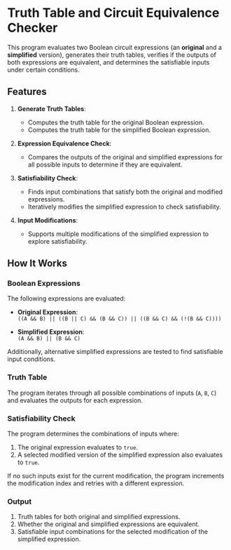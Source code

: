 # Truth Table and Circuit Equivalence Checker

This program evaluates two Boolean circuit expressions (an **original** and a **simplified** version), generates their truth tables, verifies if the outputs of both expressions are equivalent, and determines the satisfiable inputs under certain conditions.

## Features

1. **Generate Truth Tables**:
   - Computes the truth table for the original Boolean expression.
   - Computes the truth table for the simplified Boolean expression.
   
2. **Expression Equivalence Check**:
   - Compares the outputs of the original and simplified expressions for all possible inputs to determine if they are equivalent.

3. **Satisfiability Check**:
   - Finds input combinations that satisfy both the original and modified expressions.
   - Iteratively modifies the simplified expression to check satisfiability.

4. **Input Modifications**:
   - Supports multiple modifications of the simplified expression to explore satisfiability.

## How It Works

### Boolean Expressions
The following expressions are evaluated:
- **Original Expression**:  
  `((A && B) || ((B || C) && (B && C)) || ((B && C) && (!(B && C))))`
  
- **Simplified Expression**:  
  `(A && B) || (B && C)`

Additionally, alternative simplified expressions are tested to find satisfiable input conditions.

### Truth Table
The program iterates through all possible combinations of inputs (`A`, `B`, `C`) and evaluates the outputs for each expression.

### Satisfiability Check
The program determines the combinations of inputs where:
1. The original expression evaluates to `true`.
2. A selected modified version of the simplified expression also evaluates to `true`.

If no such inputs exist for the current modification, the program increments the modification index and retries with a different expression.

### Output
1. Truth tables for both original and simplified expressions.
2. Whether the original and simplified expressions are equivalent.
3. Satisfiable input combinations for the selected modification of the simplified expression.
